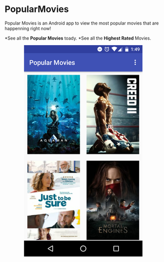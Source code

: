 # PopularMovies

Popular Movies is an Android app to view the most popular movies that are happenning right now!

*See all the **Popular Movies** toady.
*See all the **Highest Rated** Movies.

<p align="center">
  <img src="./PopularMovies Images/Screenshot_20181216-134923.png" alt="Size Limit CLI" width="380">
</p>
